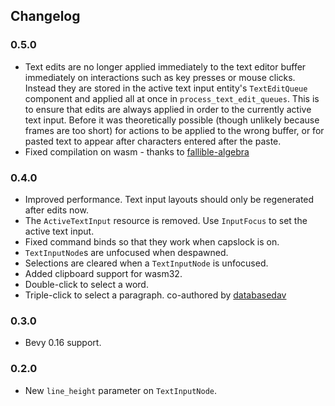 ## Changelog

### 0.5.0
* Text edits are no longer applied immediately to the text editor buffer immediately on interactions such as key presses or mouse clicks. Instead they are stored in the active text input entity's `TextEditQueue` component and applied all at once in `process_text_edit_queues`. This is to ensure that edits are always applied in order to the currently active text input. Before it was theoretically possible (though unlikely because frames are too short) for actions to be applied to the wrong buffer, or for pasted text to appear after characters entered after the paste.
* Fixed compilation on wasm - thanks to [fallible-algebra](https://github.com/fallible-algebra)

### 0.4.0
* Improved performance. Text input layouts should only be regenerated after edits now. 
* The `ActiveTextInput` resource is removed. Use `InputFocus` to set the active text input.
* Fixed command binds so that they work when capslock is on.
* `TextInputNode`s are unfocused when despawned.
* Selections are cleared when a `TextInputNode` is unfocused.
* Added clipboard support for wasm32.
* Double-click to select a word.
* Triple-click to select a paragraph.
co-authored by [databasedav](https://github.com/databasedav)

### 0.3.0
* Bevy 0.16 support.

### 0.2.0
* New `line_height` parameter on `TextInputNode`. 
